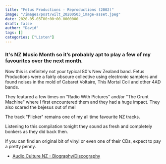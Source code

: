 ```yaml
---
title: "Fetus Productions - Reproductions (2002)"
image: "/images/post/wilt_20200503_image-asset.jpeg"
date: 2020-05-03T00:00:00.0000000
draft: false
author: "David"
tags: []
categories: ["Listen"]
---
```

### It's NZ Music Month so it’s probably apt to play a few of my favourites over the next month.    
  
Now this is definitely not your typical 80's New Zealand band. Fetus Productions were a fairly obscure collective using electronic samplers and found noises in the mold of Cabaret Voltaire, This Mortal Coil and other 4AD bands.   
  
They featured a few times on "Radio With Pictures" and/or "The Grunt Machine" where I first encountered them and they had a huge impact. They also scared the bejesus out of me!   
  
The track "Flicker" remains one of my all time favourite NZ tracks.   
  
Listening to this compilation tonight they sound as fresh and completely bonkers as they did back then.   
  
If you can find an original bit of vinyl or even one of their CDs, expect to pay a pretty penny.  

-  [Audio Culture NZ - Biography/Discography](https://www.audioculture.co.nz/people/fetus-productions)